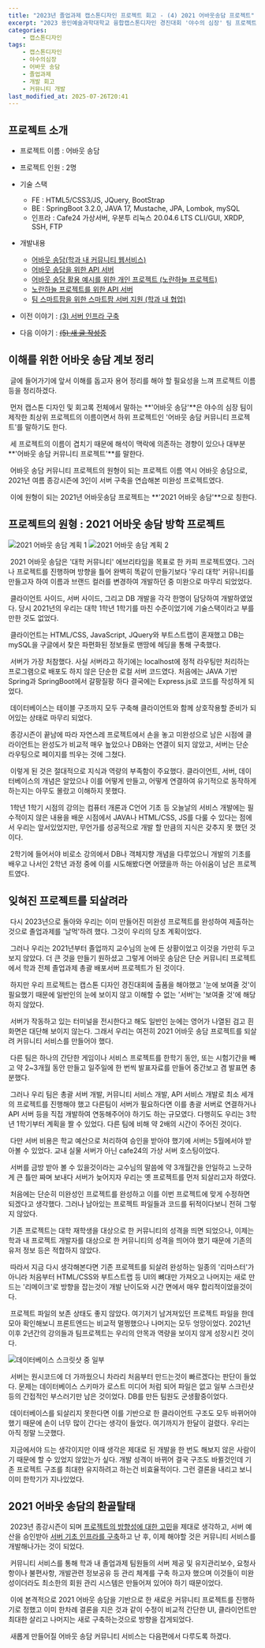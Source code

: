 ```yaml
---
title: "2023년 졸업과제 캡스톤디자인 프로젝트 회고 - (4) 2021 어바웃송담 프로젝트"
excerpt: "2023 용인예술과학대학교 융합캡스톤디자인 경진대회 '야수의 심장' 팀 프로젝트 회고"
categories:
    - 캡스톤디자인
tags:
    - 캡스톤디자인
    - 야수의심장
    - 어바웃 송담
    - 졸업과제
    - 개발 회고
    - 커뮤니티 개발
last_modified_at: 2025-07-26T20:41
---
```


## 프로젝트 소개

* 프로젝트 이름 : 어바웃 송담
* 프로젝트 인원 : 2명
* 기술 스택
    * FE : HTML5/CSS3/JS, JQuery, BootStrap
    * BE : SpringBoot 3.2.0, JAVA 17, Mustache, JPA, Lombok, mySQL
    * 인프라 : Cafe24 가상서버, 우분투 리눅스 20.04.6 LTS CLI/GUI, XRDP, SSH, FTP
* 개발내용
    * [어바웃 송담(학과 내 커뮤니티 웹서비스)](https://github.com/godokan/ccsYasu)
    * [어바웃 송담을 위한 API 서버](https://github.com/godokan/ccsApi)
    * [어바웃 송담 활용 예시를 위한 개인 프로젝트 (노란하늘 프로젝트)](https://github.com/godokan/YellowSky)
    * [노란하늘 프로젝트를 위한 API 서버](https://github.com/godokan/YellowSkyAPI)
    * [팀 스마트팜을 위한 스마트팜 서버 지원 (학과 내 협업)](https://github.com/godokan/SmartFarm)

* 이전 이야기 : [(3) 서버 인프라 구축](https://godokan.github.io/캡스톤디자인/야수의심장-회고-3/)
* 다음 이야기 : ~~[(5) 새 글 작성중](https://godokan.github.io/캡스톤디자인/야수의심장-회고-5/)~~

## 이해를 위한 어바웃 송담 계보 정리

&nbsp;글에 들어가기에 앞서 이해를 돕고자 용어 정리를 해야 할 필요성을 느껴 프로젝트 이름 등을 정리하겠다.

&nbsp;먼저 캡스톤 디자인 및 회고록 전체에서 말하는 **'어바웃 송담'**은 야수의 심장 팀이 제작한 최상위 프로젝트의 이름이면서 하위 프로젝트인 '어바웃 송담 커뮤니티 프로젝트'를 말하기도 한다.

&nbsp;세 프로젝트의 이름이 겹치기 때문에 해석이 맥락에 의존하는 경향이 있으나 대부분 **'어바웃 송담 커뮤니티 프로젝트'**를 말한다.

&nbsp;어바웃 송담 커뮤니티 프로젝트의 원형이 되는 프로젝트 이름 역시 어바웃 송담으로, 2021년 여름 종강시즌에 3인이 서버 구축을 연습해본 미완성 프로젝트였다.

&nbsp;이에 원형이 되는 2021년 어바웃송담 프로젝트는 **'2021 어바웃 송담'**으로 칭한다.

## 프로젝트의 원형 : 2021 어바웃 송담 방학 프로젝트

![2021 어바웃 송담 계획 1](https://github.com/user-attachments/assets/9ca514d4-5f9f-46ac-b946-95fa101e0332)
![2021 어바웃 송담 계획 2](https://github.com/user-attachments/assets/7ff9789d-91c5-450a-8200-7bdf3a8e2ff5)

&nbsp;2021 어바웃 송담은 '대학 커뮤니티' 에브리타임을 목표로 한 카피 프로젝트였다. 그러나 프로젝트를 진행하며 방향을 틀어 완벽히 똑같이 만들기보다 '우리 대학' 커뮤니티를 만들고자 하여 이름과 브랜드 컬러를 변경하여 개발하던 중 미완으로 마무리 되었었다.

&nbsp;클라이언트 사이드, 서버 사이드, 그리고 DB 개발을 각각 한명이 담당하여 개발하였었다. 당시 2021년의 우리는 대학 1학년 1학기를 마친 수준이었기에 기술스택이라고 부를 만한 것도 없었다.

&nbsp;클라이언트는 HTML/CSS, JavaScript, JQuery와 부트스트랩이 혼재했고 DB는 mySQL을 구글에서 찾은 파편화된 정보들로 맨땅에 헤딩을 통해 구축했다.

&nbsp;서버가 가장 처참했다. 사실 서버라고 하기에는 localhost에 정적 라우팅만 처리하는 프로그램으로 배포도 하지 않은 단순한 로컬 서버 코드였다. 처음에는 JAVA 기반 Spring과 SpringBoot에서 갈팡질팡 하다 결국에는 Express.js로 코드를 작성하게 되었다.

&nbsp;데이터베이스는 테이블 구조까지 모두 구축해 클라이언트와 함께 상호작용할 준비가 되어있는 상태로 마무리 되었다.

&nbsp;종강시즌이 끝남에 따라 자연스레 프로젝트에서 손을 놓고 미완성으로 남은 시점에 클라이언트는 완성도가 비교적 매우 높았으나 DB와는 연결이 되지 않았고, 서버는 단순 라우팅으로 페이지를 띄우는 것에 그쳤다.

&nbsp;이렇게 된 것은 절대적으로 지식과 역량의 부족함이 주요했다. 클라이언트, 서버, 데이터베이스의 개념은 알았으나 이를 어떻게 만들고, 어떻게 연결하여 유기적으로 동작하게 하는지는 아무도 몰랐고 이해하지 못했다.

&nbsp;1학년 1학기 시점의 강의는 컴퓨터 개론과 C언어 기초 등 오늘날의 서비스 개발에는 필수적이지 않은 내용을 배운 시점에서 JAVA나 HTML/CSS, JS를 다룰 수 있다는 점에서 우리는 앞서있었지만, 무언가를 성공적으로 개발 할 만큼의 지식은 갖추지 못 했던 것이다.

&nbsp;2학기에 들어서야 비로소 강의에서 DB나 객체지향 개념을 다루었으니 개발의 기초를 배우고 나서인 2학년 과정 중에 이를 시도해봤다면 어땠을까 하는 아쉬움이 남은 프로젝트였다.

## 잊혀진 프로젝트를 되살려라

&nbsp;다시 2023년으로 돌아와 우리는 이미 만들어진 미완성 프로젝트를 완성하여 제출하는것으로 졸업과제를 '날먹'하려 했다. 그것이 우리의 당초 계획이었다.

&nbsp;그러나 우리는 2021년부터 졸업까지 교수님의 눈에 든 상황이었고 이것을 가만히 두고보지 않았다. 더 큰 것을 만들기 원하셨고 그렇게 어바웃 송담은 단순 커뮤니티 프로젝트에서 학과 전체 졸업과제 총괄 배포서버 프로젝트가 된 것이다.

&nbsp;하지만 우리 프로젝트는 캡스톤 디자인 경진대회에 출품을 해야했고 '눈에 보여줄 것'이 필요했기 때문에 일반인의 눈에 보이지 않고 이해할 수 없는 '서버'는 '보여줄 것'에 해당하지 않았다.

&nbsp;서버가 작동하고 있는 터미널을 전시한다고 해도 일반인 눈에는 영어가 나열된 검고 흰 화면은 대단해 보이지 않는다. 그래서 우리는 여전히 2021 어바웃 송담 프로젝트를 되살려 커뮤니티 서비스를 만들어야 했다.

&nbsp;다른 팀은 하나의 간단한 게임이나 서비스 프로젝트를 한학기 동안, 또는 시험기간을 빼고 약 2~3개월 동안 만들고 일주일에 한 번씩 발표자료를 만들어 중간보고 겸 발표면 충분했다.

&nbsp;그러나 우리 팀은 총괄 서버 개발, 커뮤니티 서비스 개발, API 서비스 개발로 최소 세개의 프로젝트를 진행해야 했고 다른팀이 서버가 필요하다면 이를 총괄 서버로 연결하거나 API 서버 등을 직접 개발하여 연동해주어야 하기도 하는 규모였다. 다행히도 우리는 3학년 1학기부터 계획을 짤 수 있었다. 다른 팀에 비해 약 2배의 시간이 주어진 것이다.

&nbsp;다만 서버 비용은 학교 예산으로 처리하여 승인을 받아야 했기에 서버는 5월에서야 받아볼 수 있었다. 교내 실물 서버가 아닌 cafe24의 가상 서버 호스팅이었다.

&nbsp;서버를 금방 받아 볼 수 있을것이라는 교수님의 말씀에 약 3개월간을 안일하고 느긋하게 큰 틀만 짜며 보내다 서버가 늦어지자 우리는 옛 프로젝트를 먼저 되살리고자 하였다.

&nbsp;처음에는 단순히 미완성인 프로젝트를 완성하고 이를 이번 프로젝트에 맞게 수정하면 되겠다고 생각했다. 그러나 남아있는 프로젝트 파일들과 코드를 뒤적이다보니 전혀 그렇지 않았다.

&nbsp;기존 프로젝트는 대학 재학생을 대상으로 한 커뮤니티의 성격을 띄면 되었으나, 이제는 학과 내 프로젝트 개발자를 대상으로 한 커뮤니티의 성격을 띄어야 했기 때문에 기존의 유저 정보 등은 적합하지 않았다.

&nbsp;따라서 지금 다시 생각해본다면 기존 프로젝트를 되살려 완성하는 일종의 '리마스터'가 아니라 처음부터 HTML/CSS와 부트스트랩 등 UI의 뼈대만 가져오고 나머지는 새로 만드는 '리메이크'로 방향을 잡는것이 개발 난이도와 시간 면에서 매우 합리적이었을것이다.

&nbsp;프로젝트 파일의 보존 상태도 좋지 않았다. 여기저기 남겨져있던 프로젝트 파일을 한데 모아 확인해보니 프론트엔드는 비교적 멀쩡했으나 나머지는 모두 엉망이었다. 2021년 이후 2년간의 강의들과 팀프로젝트는 우리의 안목과 역량을 보이지 않게 성장시킨 것이다.

![데이터베이스 스크릿샷 중 일부](https://github.com/user-attachments/assets/c384f0c1-b42d-45d9-bd74-d46d181c226d)

&nbsp;서버는 원시코드에 더 가까웠으니 차라리 처음부터 만드는것이 빠르겠다는 판단이 들었다. 문제는 데이터베이스 스키마가 로스트 미디어 처럼 되어 파일은 없고 일부 스크린샷 등의 간접적인 부스러기만 남은 것이었다. DB를 만든 팀원도 군생활중이었다.

&nbsp;데이터베이스를 되살리지 못한다면 이를 기반으로 한 클라이언트 구조도 모두 바뀌어야 했기 때문에 손이 너무 많이 간다는 생각이 들었다. 여기까지가 한달이 걸렸다. 우리는 아직 정말 느긋했다.

&nbsp;지금에서야 드는 생각이지만 이때 생각은 제대로 된 개발을 한 번도 해보지 않은 사람이기 때문에 할 수 있었지 않았는가 싶다. 개발 성격이 바뀌어 결국 구조도 바뀔것인데 기존 프로젝트 구조를 최대한 유지하려고 하는건 비효율적이다. 그런 결론을 내리고 보니 이미 한학기가 지나있었다.

## 2021 어바웃 송담의 환골탈태

&nbsp;2023년 종강시즌이 되며 [프로젝트의 방향성에 대한 고민](https://godokan.github.io/캡스톤디자인/야수의심장-회고-2/)을 제대로 생각하고, 서버 예산을 승인받아 [서버 기초 인프라를 구축](https://godokan.github.io/캡스톤디자인/야수의심장-회고-3/)하고 난 후, 이제 해야할 것은 커뮤니티 서비스를 개발해나가는 것이 되었다.

&nbsp;커뮤니티 서비스를 통해 학과 내 졸업과제 팀원들의 서버 제공 및 유지관리보수, 요청사항이나 불편사항, 개발관련 정보공유 등 관리 체계를 구축 하고자 했으며 이것들이 미완성이더라도 최소한의 회원 관리 시스템은 만들어져 있어야 하기 때문이었다.

&nbsp;이에 본격적으로 2021 어바웃 송담을 기반으로 한 새로운 커뮤니티 프로젝트를 진행하기로 정했고 이미 한차례 결론을 지은 것과 같이 수정이 비교적 간단한 UI, 클라이언트만 최대한 살리고 나머지는 새로 구축하는것으로 방향을 잡게되었다.

&nbsp;새롭게 만들어질 어바웃 송담 커뮤니티 서비스는 다음편에서 다루도록 하겠다.
